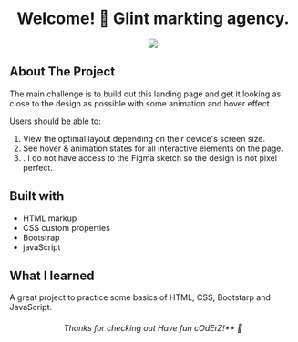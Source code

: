 <h1 align="center">
 Welcome! 👋 Glint markting agency.
</h1>

<p align="center">
 <img src="./design/desktop-preview.jpg"/>
</p>

## About The Project
The main challenge is to build out this landing page and get it looking as close to the design as possible with some animation and hover effect.

Users should be able to:

1. View the optimal layout depending on their device's screen size.
2. See hover & animation states for all interactive elements on the page.
3. . I do not have access to the Figma sketch so the design is not pixel perfect.

## Built with
 * HTML markup
 * CSS custom properties
 * Bootstrap
 * javaScript

 
## What I learned
A great project to practice some basics of HTML, CSS, Bootstarp and JavaScript.

<h6 align="center">
 Thanks for checking out Have fun cOdErZ!** 🚀
</h6>

